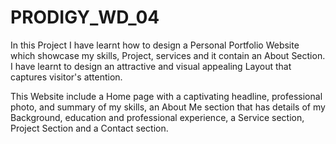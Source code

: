 # PRODIGY_WD_04

In this Project I have learnt how to design a Personal Portfolio Website which showcase my skills, Project, services and it contain an About Section. I have learnt to design an attractive and visual appealing Layout that captures visitor's attention.

This Website include a Home page with a captivating headline, professional photo, and summary of my skills, an About Me section that has details of my Background, education and professional experience, a Service section, Project Section and a Contact section.
